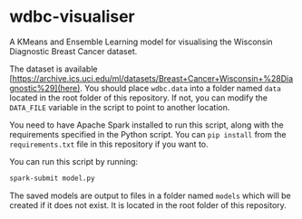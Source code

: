 # wdbc-visualiser
A KMeans and Ensemble Learning model for visualising the Wisconsin Diagnostic Breast Cancer dataset.

The dataset is available [https://archive.ics.uci.edu/ml/datasets/Breast+Cancer+Wisconsin+%28Diagnostic%29](here). You should place `wdbc.data` into a folder named `data` located in the root folder of this repository. If not, you can modify the `DATA_FILE` variable in the script to point to another location.

You need to have Apache Spark installed to run this script, along with the requirements specified in the Python script. You can `pip install` from the `requirements.txt` file in this repository if you want to.

You can run this script by running:
```bash
spark-submit model.py
```

The saved models are output to files in a folder named `models` which will be created if it does not exist. It is located in the root folder of this repository.
